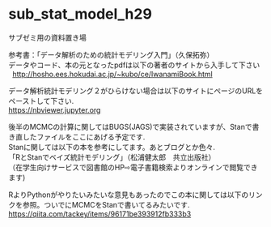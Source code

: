 # sub_stat_model_h29

サブゼミ用の資料置き場

参考書：「データ解析のための統計モデリング入門」（久保拓弥）  
データやコード、本の元となったpdfは以下の著者のサイトから入手して下さい   
http://hosho.ees.hokudai.ac.jp/~kubo/ce/IwanamiBook.html

データ解析統計モデリング２がひらけない場合は以下のサイトにページのURLをペーストして下さい.  
https://nbviewer.jupyter.org


後半のMCMCの計算に関してはBUGS(JAGS)で実装されていますが、Stanで書き直したファイルをここにあげる予定です.  
Stanに関しては以下の本を参考にしてます。あとブログとか色々.  
「RとStanでベイズ統計モデリング」（松浦健太郎　共立出版社）  
（在学生向けサービスで図書館のHP⇨電子書籍検索よりオンラインで閲覧できます)  

RよりPythonがやりたいみたいな意見もあったのでこの本に関しては以下のリンクを参照。ついでにMCMCをStanで書いてるみたいです.  
https://qiita.com/tackey/items/96171be393912fb333b3
